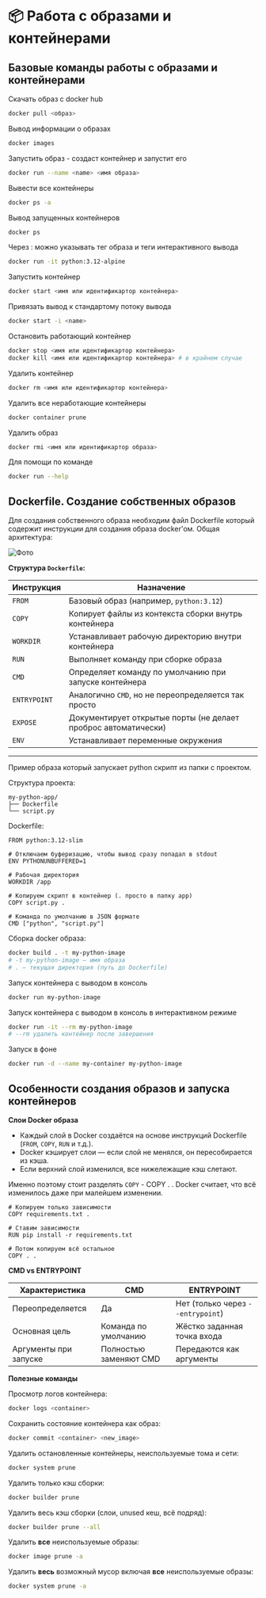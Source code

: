 # 📦 Работа с образами и контейнерами

## Базовые команды работы с образами и контейнерами
Скачать образ с docker hub
```bash
docker pull <образ>
```
Вывод информации о образах
```bash
docker images
```
Запустить образ - создаст контейнер и запустит его
```bash
docker run --name <name> <имя образа>
```
Вывести все контейнеры
```bash
docker ps -a
```
Вывод запущенных контейнеров
```bash
docker ps
```
Через : можно указывать тег образа и теги интерактивного вывода
```bash
docker run -it python:3.12-alpine
```
Запустить контейнер
```bash
docker start <имя или идентификартор контейнера>
```
Привязать вывод к стандартому потоку вывода
```bash
docker start -i <name>
```
Остановить работающий контейнер
```bash
docker stop <имя или идентификартор контейнера>
docker kill <имя или идентификартор контейнера> # в крайнем случае
```
Удалить контейнер
```bash
docker rm <имя или идентификартор контейнера>
```
Удалить все неработающие контейнеры
```bash
docker container prune
```
Удалить образ 
```bash
docker rmi <имя или идентификартор образа>
```
Для помощи по команде
```bash
docker run --help
```

## Dockerfile. Создание собственных образов

Для создания собственного образа необходим файл Dockerfile который содержит инструкции для создания образа docker'ом.
Общая архитектура:

![Фото](https://fuzeservers.ru/wp-content/uploads/4/6/5/465d44c7c5c37542ef677ebb4da74b91.png)

**Структура `Dockerfile`:**

| Инструкция     | Назначение |
|----------------|------------|
| `FROM`         | Базовый образ (например, `python:3.12`) |
| `COPY`         | Копирует файлы из контекста сборки внутрь контейнера |
| `WORKDIR`      | Устанавливает рабочую директорию внутри контейнера |
| `RUN`          | Выполняет команду при сборке образа |
| `CMD`          | Определяет команду по умолчанию при запуске контейнера |
| `ENTRYPOINT`   | Аналогично `CMD`, но не переопределяется так просто |
| `EXPOSE`       | Документирует открытые порты (не делает проброс автоматически) |
| `ENV`          | Устанавливает переменные окружения |

---

Пример образа который запускает python скрипт из папки с проектом.

Структура проекта:
```
my-python-app/
├── Dockerfile
└── script.py
```
Dockerfile:
```
FROM python:3.12-slim

# Отключаем буферизацию, чтобы вывод сразу попадал в stdout
ENV PYTHONUNBUFFERED=1

# Рабочая директория
WORKDIR /app

# Копируем скрипт в контейнер (. просто в папку app)
COPY script.py .

# Команда по умолчанию в JSON формате
CMD ["python", "script.py"]
```

Сборка docker образа:
```bash
docker build . -t my-python-image 
# -t my-python-image — имя образа
# . — текущая директория (путь до Dockerfile)
```

Запуск контейнера c выводом в консоль
```bash
docker run my-python-image
```
Запуск контейнера c выводом в консоль в интерактивном режиме
```bash
docker run -it --rm my-python-image
# --rm удалить контейнер после завершения
```
Запуск в фоне
```bash
docker run -d --name my-container my-python-image
```

## Особенности создания образов и запуска контейнеров

**Слои Docker образа**

- Каждый слой в Docker создаётся на основе инструкций Dockerfile (`FROM`, `COPY`, `RUN` и т.д.).
- Docker кэширует слои — если слой не менялся, он пересобирается из кэша.
- Если верхний слой изменился, все нижележащие кэш слетают.

Именно поэтому стоит разделять `COPY` - COPY . . Docker считает, что всё изменилось даже при малейшем изменении.
```
# Копируем только зависимости
COPY requirements.txt .

# Ставим зависимости
RUN pip install -r requirements.txt

# Потом копируем всё остальное
COPY . .
```

**CMD vs ENTRYPOINT**

| Характеристика           | CMD                         | ENTRYPOINT                      |
|--------------------------|-----------------------------|----------------------------------|
| Переопределяется         |  Да                        |  Нет (только через `--entrypoint`) |
| Основная цель            | Команда по умолчанию        | Жёстко заданная точка входа      |
| Аргументы при запуске    | Полностью заменяют CMD      | Передаются как аргументы         |

**Полезные команды**

Просмотр логов контейнера:

```bash
docker logs <container>
```

Сохранить состояние контейнера как образ:

```bash
docker commit <container> <new_image>
```

Удалить остановленные контейнеры, неиспользуемые тома и сети:

```bash
docker system prune
```

Удалить только кэш сборки:

```bash
docker builder prune
```

Удалить весь кэш сборки (слои, unused кеш, всё подряд):

```bash
docker builder prune --all
```

Удалить **все** неиспользуемые образы:

```bash
docker image prune -a
```

Удалить **весь** возможный мусор включая **все** неиспользуемые образы:

```bash
docker system prune -a
```